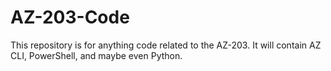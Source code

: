 # AZ-203-Code
This repository is for anything code related to the AZ-203. It will contain AZ CLI, PowerShell, and maybe even Python.
